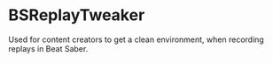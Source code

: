 # BSReplayTweaker
Used for content creators to get a clean environment, when recording replays in Beat Saber.
